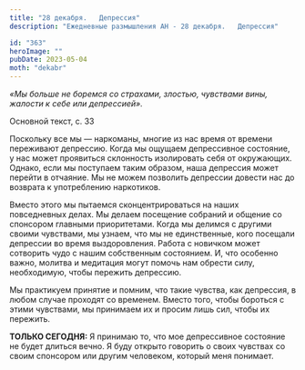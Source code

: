 ```yaml
---
title: "28 декабря.   Депрессия"
description: "Ежедневные размышления АН - 28 декабря.   Депрессия"

id: "363"
heroImage: ""
pubDate: 2023-05-04
moth: "dekabr"
---
```


_«Мы больше не боремся со страхами, злостью, чувствами вины, жалости к себе
или депрессией»._

Основной текст, с. 33

Поскольку все мы — наркоманы, многие из нас время от времени переживают
депрессию. Когда мы ощущаем депрессивное состояние, у нас может проявиться
склонность изолировать себя от окружающих. Однако, если мы поступаем таким
образом, наша депрессия может перейти в отчаяние. Мы не можем позволить
депрессии довести нас до возврата к употреблению наркотиков.

Вместо этого мы пытаемся сконцентрироваться на наших повседневных делах. Мы
делаем посещение собраний и общение со спонсором главными приоритетами. Когда
мы делимся с другими своими чувствами, мы узнаем, что мы не единственные, кого
посещали депрессии во время выздоровления. Работа с новичком может сотворить
чудо с нашим собственным состоянием. И, что особенно важно, молитва и
медитация могут помочь нам обрести силу, необходимую, чтобы пережить
депрессию.

Мы практикуем принятие и помним, что такие чувства, как депрессия, в любом
случае проходят со временем. Вместо того, чтобы бороться с этими чувствами, мы
принимаем их и просим лишь сил, чтобы их пережить.

**ТОЛЬКО СЕГОДНЯ:** Я принимаю то, что мое депрессивное состояние не будет
длиться вечно. Я буду открыто говорить о своих чувствах со своим спонсором или
другим человеком, который меня понимает.
